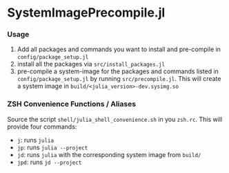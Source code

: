 # SystemImagePrecompile.jl

### Usage

1. Add all packages and commands you want to install and pre-compile in
   `config/package_setup.jl`
2. install all the packages via `src/install_packages.jl`
3. pre-compile a system-image for the packages and commands listed in
   `config/package_setup.jl` by running `src/precompile.jl`. This will create
   a system image in `build/<julia_version>-dev.sysimg.so`


### ZSH Convenience Functions / Aliases

Source the script `shell/julia_shell_convenience.sh` in you `zsh.rc`. This will
provide four commands:

- `j`: runs `julia`
- `jp`: runs `julia --project`
- `jd`: runs `julia` with the corresponding system image from `build/`
- `jpd`: runs `jd --project`
